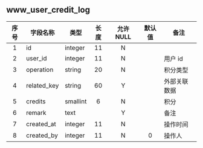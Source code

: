 **www_user_credit_log**
---
| 序号 | 字段名称 | 类型 | 长度 | 允许 NULL | 默认值 | 备注 | 
| :---: | --- | --- | :---: | :---: | :---: | --- | 
| 1 | id          | integer  | 11 | N |   |        | 
| 2 | user_id     | integer  | 11 | N |   | 用户 id | 
| 3 | operation   | string   | 20 | N |   | 积分类型 | 
| 4 | related_key | string   | 60 | Y |   | 外部关联数据 | 
| 5 | credits     | smallint | 6  | N |   | 积分 | 
| 6 | remark      | text     |    | Y |   | 备注 | 
| 7 | created_at  | integer  | 11 | N |   | 操作时间 | 
| 8 | created_by  | integer  | 11 | N | 0 | 操作人 | 
